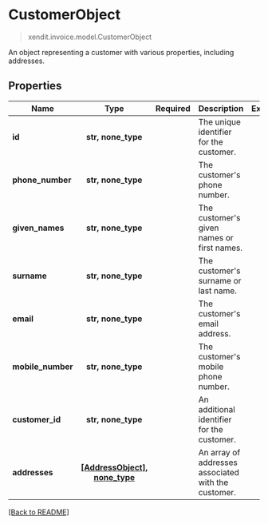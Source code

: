 # CustomerObject
> xendit.invoice.model.CustomerObject

An object representing a customer with various properties, including addresses.

## Properties
| Name | Type | Required | Description | Examples |
|------------|:-------------:|:-------------:|-------------|:-------------:|
| **id** | **str, none_type** | | The unique identifier for the customer.  |  |
| **phone_number** | **str, none_type** | | The customer&#39;s phone number.  |  |
| **given_names** | **str, none_type** | | The customer&#39;s given names or first names.  |  |
| **surname** | **str, none_type** | | The customer&#39;s surname or last name.  |  |
| **email** | **str, none_type** | | The customer&#39;s email address.  |  |
| **mobile_number** | **str, none_type** | | The customer&#39;s mobile phone number.  |  |
| **customer_id** | **str, none_type** | | An additional identifier for the customer.  |  |
| **addresses** | [**[AddressObject], none_type**](AddressObject.md) | | An array of addresses associated with the customer.  |  |


[[Back to README]](../../README.md)


